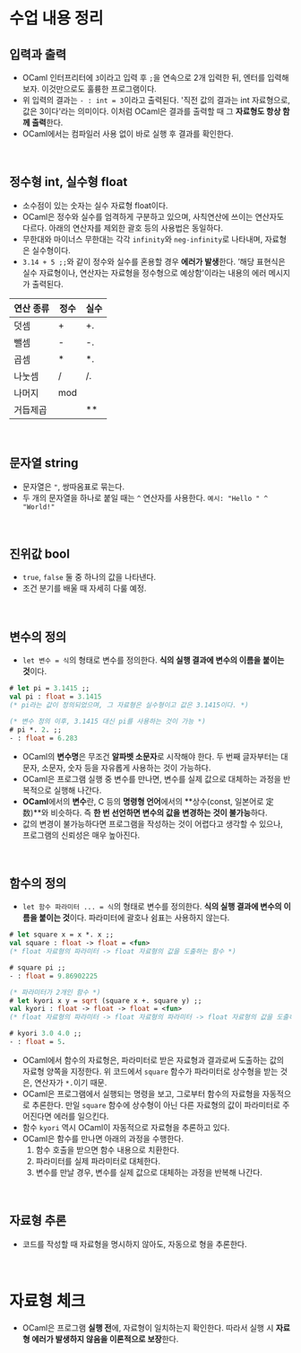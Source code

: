 # 수업 내용 정리

## 입력과 출력
- OCaml 인터프리터에 `3`이라고 입력 후 `;`을 연속으로 2개 입력한 뒤, 엔터를 입력해 보자. 이것만으로도 훌륭한 프로그램이다.
- 위 입력의 결과는 `- : int = 3`이라고 출력된다. '직전 값의 결과는 int 자료형으로, 값은 3이다'라는 의미이다. 이처럼 OCaml은 결과를 출력할 때 그 **자료형도 항상 함께 출력**한다.
- OCaml에서는 컴파일러 사용 없이 바로 실행 후 결과를 확인한다.

<br />

## 정수형 int, 실수형 float
- 소수점이 있는 숫자는 실수 자료형 float이다. 
- OCaml은 정수와 실수를 엄격하게 구분하고 있으며, 사칙연산에 쓰이는 연산자도 다르다. 아래의 연산자를 제외한 괄호 등의 사용법은 동일하다.
- 무한대와 마이너스 무한대는 각각 `infinity`와 `neg-infinity`로 나타내며, 자료형은 실수형이다.
- `3.14 + 5 ;;`와 같이 정수와 실수를 혼용할 경우 **에러가 발생**한다. ’해당 표현식은 실수 자료형이나, 연산자는 자료형을 정수형으로 예상함'이라는 내용의 에러 메시지가 출력된다.

| 연산 종류 | 정수  | 실수  |
| ----- | --- | --- |
| 덧셈    | +   | +.  |
| 뺄셈    | -   | -.  |
| 곱셈    | *   | *.  |
| 나눗셈   | /   | /.  |
| 나머지   | mod |     |
| 거듭제곱  |     | **  |

<br />

## 문자열 string
- 문자열은 `"`, 쌍따옴표로 묶는다.
- 두 개의 문자열을 하나로 붙일 때는 `^` 연산자를 사용한다. `예시: "Hello " ^ "World!"`

<br />

## 진위값 bool
- `true`, `false` 둘 중 하나의 값을 나타낸다.
- 조건 분기를 배울 때 자세히 다룰 예정.

<br />

## 변수의 정의
- `let 변수 = 식`의 형태로 변수를 정의한다. **식의 실행 결과에 변수의 이름을 붙이는 것**이다.

```ocaml
# let pi = 3.1415 ;;
val pi : float = 3.1415
(* pi라는 값이 정의되었으며, 그 자료형은 실수형이고 값은 3.1415이다. *)

(* 변수 정의 이후, 3.1415 대신 pi를 사용하는 것이 가능 *)
# pi *. 2. ;;
- : float = 6.283
```

- OCaml의 **변수명**은 무조건 **알파벳 소문자**로 시작해야 한다. 두 번째 글자부터는 대문자, 소문자, 숫자 등을 자유롭게 사용하는 것이 가능하다.
- OCaml은 프로그램 실행 중 변수를 만나면, 변수를 실제 값으로 대체하는 과정을 반복적으로 실행해 나간다.
- **OCaml**에서의 **변수**란, C 등의 **명령형 언어**에서의 **상수(const, 일본어로 定数)**와 비슷하다. 즉 **한 번 선언하면 변수의 값을 변경하는 것이 불가능**하다.
- 값의 변경이 불가능하다면 프로그램을 작성하는 것이 어렵다고 생각할 수 있으나, 프로그램의 신뢰성은 매우 높아진다.

<br />

## 함수의 정의
 - `let 함수 파라미터 ... = 식`의 형태로 변수를 정의한다. **식의 실행 결과에 변수의 이름을 붙이는 것**이다. 파라미터에 괄호나 쉼표는 사용하지 않는다.

 ```ocaml
 # let square x = x *. x ;;
 val square : float -> float = <fun>
 (* float 자료형의 파라미터 -> float 자료형의 값을 도출하는 함수 *)
 
 # square pi ;;
 - : float = 9.86902225

 (* 파라미터가 2개인 함수 *)
 # let kyori x y = sqrt (square x +. square y) ;;
 val kyori : float -> float -> float = <fun>
 (* float 자료형의 파라미터 -> float 자료형의 파라미터 -> float 자료형의 값을 도출하는 함수 *)
 
 # kyori 3.0 4.0 ;;
 - : float = 5.
```

- OCaml에서 함수의 자료형은, 파라미터로 받은 자료형과 결과로써 도출하는 값의 자료형 양쪽을 지정한다. 위 코드에서 `square` 함수가 파라미터로 상수형을 받는 것은, 연산자가 `*.`이기 때문.
- OCaml은 프로그램에서 실행되는 명령을 보고, 그로부터 함수의 자료형을 자동적으로 추론한다. 만일 `square` 함수에 상수형이 아닌 다른 자료형의 값이 파라미터로 주어진다면 에러를 일으킨다.
- 함수 `kyori` 역시 OCaml이 자동적으로 자료형을 추론하고 있다.
- OCaml은 함수를 만나면 아래의 과정을 수행한다.
	1) 함수 호출을 받으면 함수 내용으로 치환한다.
	2) 파라미터를 실제 파라미터로 대체한다.
	3) 변수를 만날 경우, 변수를 실제 값으로 대체하는 과정을 반복해 나간다.

<br />

## 자료형 추론
- 코드를 작성할 때 자료형을 명시하지 않아도, 자동으로 형을 추론한다.

<br />

# 자료형 체크
- OCaml은 프로그램 **실행 전**에, 자료형이 일치하는지 확인한다. 따라서 실행 시 **자료형 에러가 발생하지 않음을 이론적으로 보장**한다.
